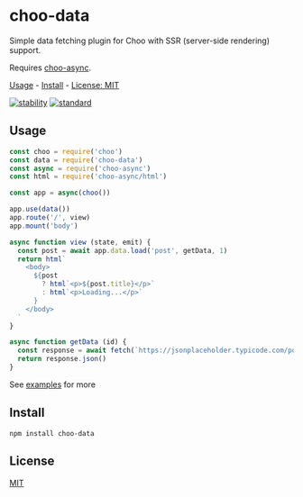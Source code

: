 # choo-data

Simple data fetching plugin for Choo with SSR (server-side rendering) support.

Requires [choo-async](https://github.com/nearform/choo-async).

[Usage](#usage) -
[Install](#install) -
[License: MIT](#license)

[![stability][stability-image]][stability-url]
[![standard][standard-image]][standard-url]

[stability-image]: https://img.shields.io/badge/stability-experimental-orange.svg?style=flat-square
[stability-url]: https://nodejs.org/api/documentation.html#documentation_stability_index
[standard-image]: https://img.shields.io/badge/code%20style-standard-brightgreen.svg?style=flat-square
[standard-url]: http://npm.im/standard

## Usage

```js
const choo = require('choo')
const data = require('choo-data')
const async = require('choo-async')
const html = require('choo-async/html')

const app = async(choo())

app.use(data())
app.route('/', view)
app.mount('body')

async function view (state, emit) {
  const post = await app.data.load('post', getData, 1)
  return html`
    <body>
      ${post
        ? html`<p>${post.title}</p>`
        : html`<p>Loading...</p>`
      }
    </body>
  `
}

async function getData (id) {
  const response = await fetch(`https://jsonplaceholder.typicode.com/posts/${id}`)
  return response.json()
}
```

See [examples](https://github.com/nearform/choo-data/tree/master/examples) for more

## Install

```
npm install choo-data
```

## License

[MIT](LICENSE.md)

